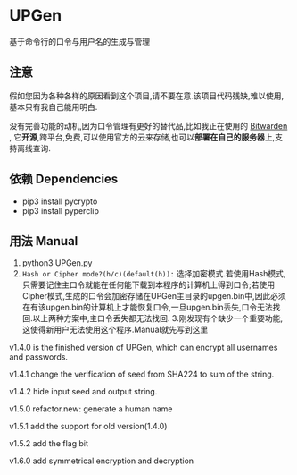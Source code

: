 # UPGen
基于命令行的口令与用户名的生成与管理

## 注意

假如您因为各种各样的原因看到这个项目,请不要在意.该项目代码残缺,难以使用,基本只有我自己能用明白.

没有完善功能的动机,因为口令管理有更好的替代品,比如我正在使用的 [Bitwarden](https://github.com/bitwarden) , 它**开源**,跨平台,免费,可以使用官方的云来存储,也可以**部署在自己的服务器**上,支持离线查询.

## 依赖 Dependencies
- pip3 install pycrypto
- pip3 install pyperclip
## 用法 Manual
1. python3 UPGen.py
2. `Hash or Cipher mode?(h/c)(default(h)):` 选择加密模式.若使用Hash模式,只需要记住主口令就能在任何能下载到本程序的计算机上得到口令;若使用Cipher模式,生成的口令会加密存储在UPGen主目录的upgen.bin中,因此必须在有该upgen.bin的计算机上才能恢复口令,一旦upgen.bin丢失,口令无法找回.以上两种方案中,主口令丢失都无法找回.
3.刚发现有个缺少一个重要功能,这使得新用户无法使用这个程序.Manual就先写到这里

v1.4.0 is the finished version of UPGen, which can encrypt all usernames and passwords.

v1.4.1 change the verification of seed from SHA224 to sum of the string.

v1.4.2 hide input seed and output string.

v1.5.0 refactor.new: generate a human name

v1.5.1 add the support for old version(1.4.0)

v1.5.2 add the flag bit

v1.6.0 add symmetrical encryption and decryption

